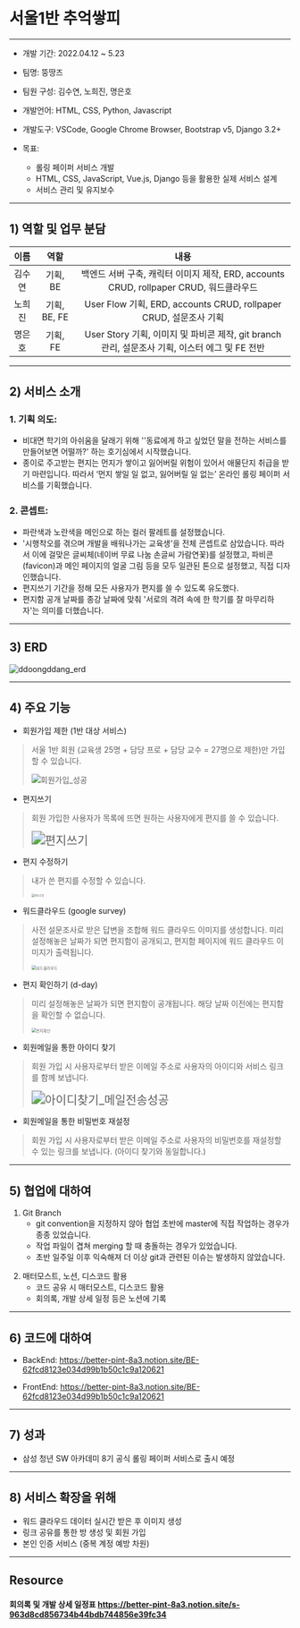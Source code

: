 # 서울1반 추억쌓피

---

- 개발 기간: 2022.04.12 ~ 5.23

- 팀명: 뚱땅즈

- 팀원 구성: 김수연, 노희진, 명은호

- 개발언어: HTML, CSS, Python, Javascript

- 개발도구: VSCode, Google Chrome Browser, Bootstrap v5, Django 3.2+

- 목표:

  -  롤링 페이퍼 서비스 개발
  -  HTML, CSS, JavaScript, Vue.js, Django 등을 활용한 실제 서비스 설계 
  -  서비스 관리 및 유지보수
  
  

--------

## 1) 역할 및 업무 분담



|  이름  |     역할     |                             내용                             |
| :----: | :----------: | :----------------------------------------------------------: |
| 김수연 |   기획, BE   | 백엔드 서버 구축, 캐릭터 이미지 제작, ERD, accounts CRUD, rollpaper CRUD, 워드클라우드 |
| 노희진 | 기획, BE, FE | User Flow 기획, ERD, accounts CRUD, rollpaper CRUD, 설문조사 기획 |
| 명은호 |   기획, FE   | User Story 기획, 이미지 및 파비콘 제작, git branch 관리, 설문조사 기획, 이스터 에그 및 FE 전반 |





----

## 2) 서비스 소개



### 1. 기획 의도:

- 비대면 학기의 아쉬움을 달래기 위해 ''동료에게 하고 싶었던 말을 전하는 서비스를 만들어보면 어떨까?' 하는 호기심에서 시작했습니다.
- 종이로 주고받는 편지는 먼지가 쌓이고 잃어버릴 위험이 있어서 애물단지 취급을 받기 마련입니다. 따라서 ‘먼지 쌓일 일 없고, 잃어버릴 일 없는’ 온라인 롤링 페이퍼 서비스를 기획했습니다.

### 2. 콘셉트:

- 파란색과 노란색을 메인으로 하는 컬러 팔레트를 설정했습니다.
- '시행착오를 겪으며 개발을 배워나가는 교육생'을 전체 콘셉트로 삼았습니다. 따라서 이에 걸맞은 글씨체(네이버 무료 나눔 손글씨 가람연꽃)를 설정했고, 파비콘(favicon)과 메인 페이지의 얼굴 그림 등을 모두 일관된 톤으로 설정했고, 직접 디자인했습니다.
- 편지쓰기 기간을 정해 모든 사용자가 편지를 쓸 수 있도록 유도했다.
- 편지함 공개 날짜를 종강 날짜에 맞춰 '서로의 격려 속에 한 학기를 잘 마무리하자'는 의미를 더했습니다.



---------------------

## 3) ERD



![ddoongddang_erd](서울1반_추억쌓피_회고.assets/ddoongddang_erd.png)



------

## 4) 주요 기능



- 회원가입 제한 (1반 대상 서비스)

> 서울 1반 회원 (교육생 25명 + 담당 프로 + 담당 교수 = 27명으로 제한)만 가입할 수 있습니다.
>
> ![회원가입_성공](서울1반_추억쌓피_회고.assets/회원가입_성공-16551296968501.gif)



- 편지쓰기

> 회원 가입한 사용자가 목록에 뜨면 원하는 사용자에게 편지를 쓸 수 있습니다. 
>
> <img src="서울1반_추억쌓피_회고.assets/편지쓰기.gif" alt="편지쓰기" style="zoom:150%;" />



- 편지 수정하기

> 내가 쓴 편지를 수정할 수 있습니다.
>
> <img src="서울1반_추억쌓피_회고.assets/편지수정.gif" alt="편지수정" style="zoom: 33%;" />

  

  

- 워드클라우드 (google survey)

> 사전 설문조사로 받은 답변을 조합해 워드 클라우드 이미지를 생성합니다. 미리 설정해놓은 날짜가 되면 편지함이 공개되고, 편지함 페이지에 워드 클라우드 이미지가 출력됩니다.
>
> <img src="서울1반_추억쌓피_회고.assets/워드클라우드.png" alt="워드클라우드" style="zoom:50%;" />



- 편지 확인하기 (d-day)

> 미리 설정해놓은 날짜가 되면 편지함이 공개됩니다. 해당 날짜 이전에는 편지함을 확인할 수 없습니다.
>
> <img src="서울1반_추억쌓피_회고.assets/편지확인.gif" alt="편지확인" style="zoom: 50%;" />

  

- 회원메일을 통한 아이디 찾기

> 회원 가입 시 사용자로부터 받은 이메일 주소로 사용자의 아이디와 서비스 링크를 함께 보냅니다.
>
> <img src="서울1반_추억쌓피_회고.assets/아이디찾기_메일전송성공.gif" alt="아이디찾기_메일전송성공" style="zoom:150%;" />

  

- 회원메일을 통한 비밀번호 재설정

>  회원 가입 시 사용자로부터 받은 이메일 주소로 사용자의 비밀번호를 재설정할 수 있는 링크를 보냅니다. (아이디 찾기와 동일합니다.)



----------

## 5) 협업에 대하여

1) Git Branch
   - git convention을 지정하지 않아 협업 초반에 master에 직접 작업하는 경우가 종종 있었습니다.
   - 작업 파일이 겹쳐 merging 할 때 충돌하는 경우가 있었습니다.
   - 초반 일주일 이후 익숙해져 더 이상 git과 관련된 이슈는 발생하지 않았습니다.

2. 매터모스트, 노션, 디스코드 활용
   - 코드 공유 시 매터모스트, 디스코드 활용
   - 회의록, 개발 상세 일정 등은 노션에 기록



----

## 6) 코드에 대하여

- BackEnd: https://better-pint-8a3.notion.site/BE-62fcd8123e034d99b1b50c1c9a120621

- FrontEnd: https://better-pint-8a3.notion.site/BE-62fcd8123e034d99b1b50c1c9a120621



----

## 7) 성과

- 삼성 청년 SW 아카데미 8기 공식 롤링 페이퍼 서비스로 출시 예정



----

## 8) 서비스 확장을 위해

- 워드 클라우드 데이터 실시간 받은 후 이미지 생성
- 링크 공유를 통한 방 생성 및 회원 가입
- 본인 인증 서비스 (중복 계정 예방 차원)



---

## Resource

#### 회의록 및 개발 상세 일정표 https://better-pint-8a3.notion.site/s-963d8cd856734b44bdb744856e39fc34



